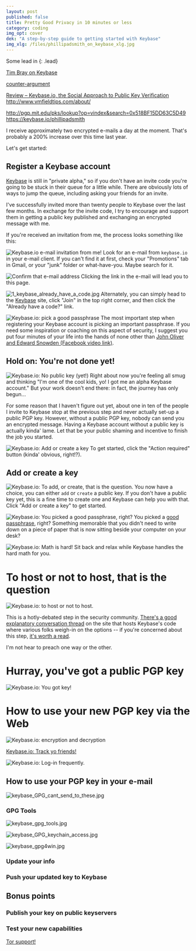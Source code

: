 ```yaml
---
layout: post
published: false
title: Pretty Good Privacy in 10 minutes or less
category: coding
img_opt: cover
dek: "A step-by-step guide to getting started with Keybase"
img_xlg: /files/phillipadsmith_on_keybase_xlg.jpg
---
```


Some lead in
{: .lead}

[Tim Bray on Keybase](https://www.tbray.org/ongoing/When/201x/2014/03/19/Keybase)

[counter-argument](http://www.thoughtcrime.org/blog/gpg-and-me/)

[Review – Keybase.io, the Social Approach to Public Key Verification](http://www.vmfieldtips.com/2015/03/14/review-keybase-io-alpha/)
http://www.vmfieldtips.com/about/


http://pgp.mit.edu/pks/lookup?op=vindex&search=0x518BF15DD63C5D49
https://keybase.io/phillipadsmith

I receive approximately two encrypted e-mails a day at the moment. That's probably a 200% increase over this time last year.

Let's get started:

## Register a Keybase account

[Keybase](https://keybase.io/) is still in "private alpha," so if you don't have an invite code you're going to be stuck in their queue for a little while. There are obviously lots of ways to jump the queue, including asking your friends for an invite. 

I've successfully invited more than twenty people to Keybase over the last few months. In exchange for the invite code, I try to encourage and support them in getting a public key published and exchanging an encrypted message with me. 

If you're received an invitation from me, the process looks something like this:

![Keybase.io e-mail invitation from me!]({{site.baseurl}}/files/0_keybase_email_invite.jpg)
Look for an e-mail from `keybase.io` in your e-mail client. If you can't find it at first, check your "Promotions" tab in Gmail, or your "junk" folder or what-have-you. Maybe search for it.

![Confirm that e-mail address]({{site.baseurl}}/files/0_keybase_email_confirm.jpg)
Clicking the link in the e-mail will lead you to this page.

![1_keybase_already_have_a_code.jpg]({{site.baseurl}}/files/1_keybase_already_have_a_code.jpg)
Alternately, you can simply head to the [Keybase](https://keybase.io) site, click "Join" in the top right corner, and then click the "Already have a code?" link.

![Keybase.io: pick a good passphrase]({{site.baseurl}}/files/2_keybase_passphrase.jpg)
The most important step when registering your Keybase account is picking an important passphrase. If you need some inspiration or coaching on this aspect of security, I suggest you put four minutes of your life into the hands of none other than [John Oliver and Edward Snowden (Facebook video link)](https://www.facebook.com/video.php?v=687975607998118&pnref=story).

## Hold on: You're not done yet!

![Keybase.io: No public key (yet!)]({{site.baseurl}}/files/3_keybase_no_public_key.jpg)
Right about now you're feeling all smug and thinking "I'm one of the cool kids, yo! I got me an alpha Keybase account." But your work doesn't end there: in fact, the journey has only begun...

For some reason that I haven't figure out yet, about one in ten of the people I invite to Keybase stop at the previous step and never actually set-up a public PGP key. However, without a public PGP key, nobody can send you an encrypted message. Having a Keybase account without a public key is actually kinda' lame. Let that be your public shaming and incentive to finish the job you started.

![Keybase.io: Add or create a key]({{site.baseurl}}/files/4_keybase_add_a_key.jpg)
To get started, click the "Action required" button (kinda' obvious, right!?).

## Add or create a key

![Keybase.io: To add, or create, that is the question.]({{site.baseurl}}/files/5_keybase_add_or_create_key.jpg)
You now have a choice, you can either `add` or `create` a public key. If you don't have a public key yet, this is a fine time to create one and Keybase can help you with that. Click "Add or create a key" to get started.

![Keybase.io: You picked a good passphrase, right?]({{site.baseurl}}/files/6_keybase_passphrase_again.jpg)
You picked a [good passphrase](https://www.facebook.com/video.php?v=687975607998118&pnref=story), right? Something memorable that you didn't need to write down on a piece of paper that is now sitting beside your computer on your desk?

![Keybase.io: Math is hard!]({{site.baseurl}}/files/7_keybase_math_is_hard.jpg)
Sit back and relax while Keybase handles the hard math for you.

# To host or not to host, that is the question

![Keybase.io: to host or not to host.]({{site.baseurl}}/files/8_keybase_host_private_key2.jpg)

This is a hotly-debated step in the security community. [There's a good explanatory conversation thread](https://github.com/keybase/keybase-issues/issues/160) on the site that hosts Keybase's code where various folks weigh-in on the options -- if you're concerned about this step, [it's worth a read](https://github.com/keybase/keybase-issues/issues/160).

I'm not hear to preach one way or the other.

# Hurray, you've got a public PGP key

![Keybase.io: You got key!]({{site.baseurl}}/files/10_keybase_published_a_key_yeah.jpg)

# How to use your new PGP key via the Web

![Keybase.io: encryption and decryption]({{site.baseurl}}/files/11_keybase_encrypt_decrypt.jpg)

[Keybase.io: Track yo friends!]({{site.baseurl}}/files/12_keybase_track_yo_friends2.jpg)

![Keybase.io: Log-in frequently.]({{site.baseurl}}/files/13_keybase_login_later.jpg)

## How to use your PGP key in your e-mail

![keybase_GPG_cant_send_to_these.jpg]({{site.baseurl}}/files/keybase_GPG_cant_send_to_these.jpg)


### GPG Tools
![keybase_gpg_tools.jpg]({{site.baseurl}}/files/keybase_gpg_tools.jpg)

![keybase_GPG_keychain_access.jpg]({{site.baseurl}}/files/keybase_GPG_keychain_access.jpg)

![keybase_gpg4win.jpg]({{site.baseurl}}/files/keybase_gpg4win.jpg)

### Update your info

### Push your updated key to Keybase

## Bonus points

### Publish your key on public keyservers

### Test your new capabilities


[Tor support!](https://keybase.io/docs/command_line/tor)


